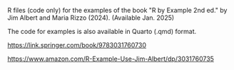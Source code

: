 R files (code only) for the examples of the book "R by Example 2nd ed." by Jim Albert and Maria Rizzo (2024). (Available Jan. 2025) 

The code for examples is also available in Quarto (.qmd) format.

https://link.springer.com/book/9783031760730

https://www.amazon.com/R-Example-Use-Jim-Albert/dp/3031760735
